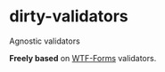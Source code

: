 dirty-validators
================

Agnostic validators

**Freely based** on [WTF-Forms](https://github.com/wtforms/wtforms) validators.
